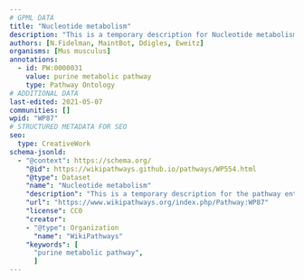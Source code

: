 ```yaml
---
# GPML DATA
title: "Nucleotide metabolism"
description: "This is a temporary description for Nucleotide metabolism"
authors: [N.Fidelman, MaintBot, Ddigles, Eweitz]
organisms: [Mus musculus]
annotations:
  - id: PW:0000031
    value: purine metabolic pathway
    type: Pathway Ontology
# ADDITIONAL DATA
last-edited: 2021-05-07
communities: []
wpid: "WP87"
# STRUCTURED METADATA FOR SEO
seo:
  type: CreativeWork
schema-jsonld:
  - "@context": https://schema.org/
    "@id": https://wikipathways.github.io/pathways/WP554.html
    "@type": Dataset
    "name": "Nucleotide metabolism"
    "description": "This is a temporary description for the pathway entitled: Nucleotide metabolism"
    "url": "https://www.wikipathways.org/index.php/Pathway:WP87"
    "license": CC0
    "creator":
    - "@type": Organization
      "name": "WikiPathways"
    "keywords": [
      "purine metabolic pathway",
      ]
---
```

